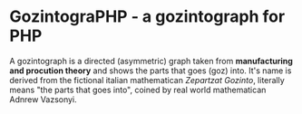 GozintograPHP - a gozintograph for PHP
======================================

A gozintograph is a directed (asymmetric) graph taken from **manufacturing and procution theory** 
and shows the parts that goes (goz) into. It's name is derived from the fictional italian mathematican 
*Zepartzat Gozinto*, literally means "the parts that goes into", coined by real world mathematican
Adnrew Vazsonyi.
